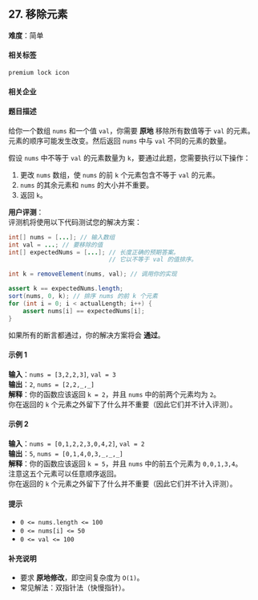 ## 27. 移除元素  
**难度**：简单  

#### 相关标签  
`premium lock icon`  

#### 相关企业  

#### 题目描述  
给你一个数组 `nums` 和一个值 `val`，你需要 **原地** 移除所有数值等于 `val` 的元素。元素的顺序可能发生改变。然后返回 `nums` 中与 `val` 不同的元素的数量。  

假设 `nums` 中不等于 `val` 的元素数量为 `k`，要通过此题，您需要执行以下操作：  
1. 更改 `nums` 数组，使 `nums` 的前 `k` 个元素包含不等于 `val` 的元素。  
2. `nums` 的其余元素和 `nums` 的大小并不重要。  
3. 返回 `k`。  

**用户评测**：  
评测机将使用以下代码测试您的解决方案：  
```java
int[] nums = [...]; // 输入数组
int val = ...; // 要移除的值
int[] expectedNums = [...]; // 长度正确的预期答案。
                            // 它以不等于 val 的值排序。

int k = removeElement(nums, val); // 调用你的实现

assert k == expectedNums.length;
sort(nums, 0, k); // 排序 nums 的前 k 个元素
for (int i = 0; i < actualLength; i++) {
    assert nums[i] == expectedNums[i];
}
```
如果所有的断言都通过，你的解决方案将会 **通过**。  

#### 示例 1  

**输入**：`nums = [3,2,2,3]`, `val = 3`  
**输出**：`2`, `nums = [2,2,_,_]`  
**解释**：你的函数应该返回 `k = 2`，并且 `nums` 中的前两个元素均为 `2`。  
你在返回的 `k` 个元素之外留下了什么并不重要（因此它们并不计入评测）。  

#### 示例 2  

**输入**：`nums = [0,1,2,2,3,0,4,2]`, `val = 2`  
**输出**：`5`, `nums = [0,1,4,0,3,_,_,_]`  
**解释**：你的函数应该返回 `k = 5`，并且 `nums` 中的前五个元素为 `0,0,1,3,4`。  
注意这五个元素可以任意顺序返回。  
你在返回的 `k` 个元素之外留下了什么并不重要（因此它们并不计入评测）。  

#### 提示  
- `0 <= nums.length <= 100`  
- `0 <= nums[i] <= 50`  
- `0 <= val <= 100`  

#### 补充说明  
- 要求 **原地修改**，即空间复杂度为 `O(1)`。  
- 常见解法：双指针法（快慢指针）。